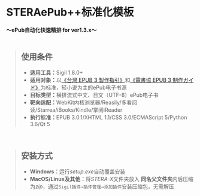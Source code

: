 # STERAePub++标准化模板<br/>
<b>～ePub自动化快速精排 for ver1.3.x～</b>
<br/><br/>

>## 使用条件
>- <b>适用工具：</b>Sigil 1.8.0+
>- <b>适用对象：</b>以[《台灣 EPUB 3 製作指引》](https://github.com/dpublishing/epub3guide)和[《電書協 EPUB 3 制作ガイド》](http://ebpaj.jp/counsel/guide)为标准，轻小说为主的ePub电子书源
>- <b>目标类型：</b>横排流式中文、日文（UTF-8）ePub电子书
>- <b>靶向适配：</b>WebKit内核浏览器/Reasily/多看阅读/Starrea/iBooks/Kindle/掌阅iReader
>- <b>执行标准：</b>EPUB 3.0.1/XHTML 1.1/CSS 3.0/ECMAScript 5/Python 3.6/Qt 5

<br/>

>## 安装方式
>-  <b>Windows：</b>运行*setup.exe*自动覆盖安装
>-  <b>MacOS/Linux及其他：</b>将*STERA-X*文件夹放入 <b>同名父文件夹</b>内后压缩为*zip*，通过`Sigil插件→插件管理→添加插件`安装压缩包，无需解压
